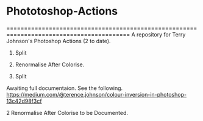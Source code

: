 # Phototoshop-Actions
=========================================================================================
A repository for Terry Johnson's Photoshop Actions (2 to date).

1. Split
2. Renormalise After Colorise.

1. Split

Awaiting full documentaion. See the following.
https://medium.com/@terence.johnson/colour-inversion-in-photoshop-13c42d98f3cf

2 Renormalise After Colorise to be Documented.

